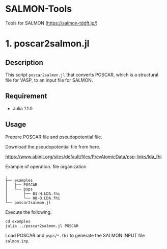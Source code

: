 # SALMON-Tools

Tools for SALMON (<https://salmon-tddft.jp/>)

# 1. poscar2salmon.jl

## Description

This script `poscar2salmon.jl` that converts POSCAR, which is a structural file for VASP, to an input file for SALMON.

## Requirement

- Julia 1.1.0

## Usage

Prepare POSCAR file and pseudopotential file.

Download the pseudopotential file from here.

<https://www.abinit.org/sites/default/files/PrevAtomicData/psp-links/lda_fhi>

Example of operation. file organization

```
.
├── examples
│   ├── POSCAR
│   └── psps
│       ├── 01-H.LDA.fhi
│       └── 08-O.LDA.fhi
└── poscar2salmon.jl
```

Execute the following.

```
cd examples
julia ../poscar2salmon.jl POSCAR
```

Load POSCAR and `psps/*.fhi` to generate the SALMON INPUT file ` salmon.inp`.